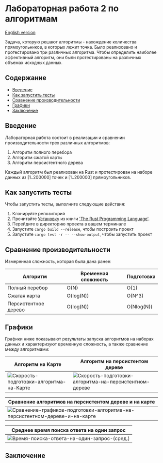 # Лабораторная работа 2 по алгоритмам
[English version](https://github.com/khadievedem/algorithms-lab-2/blob/main/README.md)

Задача, которую решают алгоритмы - нахождение количества прямоугольников, в которых лежит точка.
Было реализовано и протестировано три различных алгоритма. Чтобы определить наиболее эффективный алгоритм, они были протестированы на различных объемах исходных данных. 

## Содержание

- [Введение](#введение)
- [Как запустить тесты](#как-запустить-тесты)
- [Сравнение производительности](#сравнение-производительности)
- [Графики](#графики)
- [Заключение](#заключение)

## Введение

Лабораторная работа состоит в реализации и сравнении производительности трех различных алгоритмов:

1. Алгоритм полного перебора
2. Алгоритм сжатой карты
3. Алгоритм персистентного дерева

Каждый алгоритм был реализован на Rust и протестирован на наборе данных из [1..200000] точек и [1..200000] прямоугольников.

## Как запустить тесты

Чтобы запустить тесты, выполните следующие действия:

1. Клонируйте репозиторий
2. Прочитайте [Установку](https://doc.rust-lang.org/book/ch01-01-installation.html) из книги ['The Rust Programming Language'](https://doc.rust-lang.org/book/index.html).
3. Перейдите в директорию проекта в вашем терминале
4. Запустите `cargo build --release`, чтобы построить проект
5. Запустите `cargo test -r -- --show-output`, чтобы запустить проект

## Сравнение производительности
Измеренная сложность, которая была дана ранее:

| Алгоритм | Временная сложность | Подготовка |
|-----------|----------------|------------------|
| Полный перебор | O(N) | O(1) |
| Сжатая карта | O(log(N)) | O(N^3) |
| Персистентное дерево | O(log(N)) | O(Nlog(N)) |

## Графики
Графики ниже показывают результаты запуска алгоритмов на наборах данных и характеризуют временную сложность, а также сравнение между алгоритмами:

| Алгоритм на Карте | Алгоритм на персистентом дереве |
| ------ | ------ |
| ![Скорость-подготовки-алгоритма-на-Карте](https://raw.githubusercontent.com/khadievedem/algorithms-lab-2/main/graphics/%D0%A1%D0%BA%D0%BE%D1%80%D0%BE%D1%81%D1%82%D1%8C%20%D0%BF%D0%BE%D0%B4%D0%B3%D0%BE%D1%82%D0%BE%D0%B2%D0%BA%D0%B8%20%D0%B0%D0%BB%D0%B3%D0%BE%D1%80%D0%B8%D1%82%D0%BC%D0%B0%20%D0%BD%D0%B0%20%D0%9A%D0%B0%D1%80%D1%82%D0%B5.png) | ![Скорость-подготовки-алгоритма-на-персистентном-дереве](https://raw.githubusercontent.com/khadievedem/algorithms-lab-2/main/graphics/%D0%A1%D0%BA%D0%BE%D1%80%D0%BE%D1%81%D1%82%D1%8C%20%D0%BF%D0%BE%D0%B4%D0%B3%D0%BE%D1%82%D0%BE%D0%B2%D0%BA%D0%B8%20%D0%B0%D0%BB%D0%B3%D0%BE%D1%80%D0%B8%D1%82%D0%BC%D0%B0%20%D0%BD%D0%B0%20%D0%BF%D0%B5%D1%80%D1%81%D0%B8%D1%81%D1%82%D0%B5%D0%BD%D1%82%D0%BE%D0%BC%20%D0%B4%D0%B5%D1%80%D0%B5%D0%B2%D0%B5.png) |

| Сравнение алгоритмов на персистентом дереве и на карте |
| ----- |
| ![Сравнение-графиков-подготовки-алгоритма-на-персистентном-дереве-и-на-карте](https://raw.githubusercontent.com/khadievedem/algorithms-lab-2/main/graphics/%D0%A1%D1%80%D0%B0%D0%B2%D0%BD%D0%B5%D0%BD%D0%B8%D0%B5%20%D0%B3%D1%80%D0%B0%D1%84%D0%B8%D0%BA%D0%BE%D0%B2%20%D0%BF%D0%BE%D0%B4%D0%B3%D0%BE%D1%82%D0%BE%D0%B2%D0%BA%D0%B8%20%D0%B0%D0%BB%D0%B3%D0%BE%D1%80%D0%B8%D1%82%D0%BC%D0%B0%20%D0%BD%D0%B0%20%D0%BF%D0%B5%D1%80%D1%81%D0%B8%D1%81%D1%82%D0%B5%D0%BD%D1%82%D0%BD%D0%BE%D0%BC%20%D0%B4%D0%B5%D1%80%D0%B5%D0%B2%D0%B5%20%D0%B8%20%D0%BD%D0%B0%20%D0%BA%D0%B0%D1%80%D1%82%D0%B5.png) |

| Среднее время поиска ответа на один запрос |
| ----- |
| ![Время-поиска-ответа-на-один-запрос-(сред.)](https://raw.githubusercontent.com/khadievedem/algorithms-lab-2/main/graphics/%D0%92%D1%80%D0%B5%D0%BC%D1%8F%20%D0%BF%D0%BE%D0%B8%D1%81%D0%BA%D0%B0%20%D0%BE%D1%82%D0%B2%D0%B5%D1%82%D0%B0%20%D0%BD%D0%B0%20%D0%BE%D0%B4%D0%B8%D0%BD%20%D0%B7%D0%B0%D0%BF%D1%80%D0%BE%D1%81%20(%D1%81%D1%80).png) |

## Заключение
